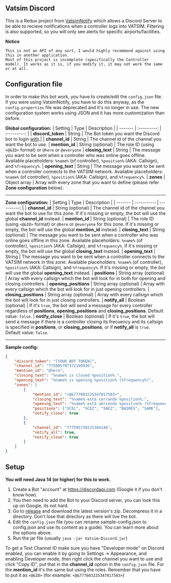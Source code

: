 
## Vatsim Discord

This is a Redux project from [VatsimNotify](https://github.com/JordannDev/Vatsim-Notify) which allows a Discord Server to be able to recieve notifications when a controller logs into VATSIM.
Filtering is also supported, so you will only see alerts for specific airports/facilities.

**Notice**
```
This is not an API of any sort, I would highly recommend against using this in another application. 
Most of this project is incomplete (specifically the Controller model). It works as it is, if you modify it, it may not work the same or at all.
```

## Configuration file

In order to make this bot work, you have to create/edit the `config.json` file. If you were using VatsimNotify, you have to do this anyway, as the `config.properties` file was deprecated and it's no longer in use.
The new configuration system works using JSON and it has more customization than before.

**Global configuration:**
| Setting | Type | Description |
| ------- | :---------: | :---------: |
| **discord_token** | String | The Bot token you want the Discord bot to login [with](https://discordapi.com).|
| **channel_id** | String | The channel id of the channel you want the bot to use.
| **mention_id** | String (optional) | The role ID (using `<@&ID>` format) or `@here` or `@everyone`
| **closing_text** | String | The message you want to be sent when a controller who was online goes offline. Available placeholders: `%name%` (of controller), `%position%` (AKA: Callsign), and `%frequency%`.
| **opening_text** | String | The message you want to be sent when a controller connects to the VATSIM network. Available placeholders: `%name%` (of controller), `%position%` (AKA: Callsign), and `%frequency%`.
| **zones** | Object array | Array with every zone that you want to define (please refer **Zone configuration** below).
<hr>

**Zone configuration:**
| Setting | Type | Description |
| ------- | :---------: | :---------: |
| **channel_id** | String (optional) | The channel id of the channel you want the bot to use for this zone. If it's missing or empty, the bot will use the global **channel_id** instead.
| **mention_id** | String (optional) | The role ID (using `<@&ID>` format) or `@here` or `@everyone` for this zone. If it's missing or empty, the bot will use the global **mention_id** instead.
| **closing_text** | String (optional) | The message you want to be sent when a controller who was online goes offline in this zone. Available placeholders: `%name%` (of controller), `%position%` (AKA: Callsign), and `%frequency%`. If it's missing or empty, the bot will use the global **closing_text** instead.
| **opening_text** | String | The message you want to be sent when a controller connects to the VATSIM network in this zone. Available placeholders: `%name%` (of controller), `%position%` (AKA: Callsign), and `%frequency%`. If it's missing or empty, the bot will use the global **opening_text** instead.
| **positions** | String array (optional) | Array with every callsign which the bot will look for in both for opening and closing controllers.
| **opening_positions** | String array (optional) | Array with every callsign which the bot will look for in just opening controllers.
| **closing_positions** | String array (optional) | Array with every callsign which the bot will look for in just closing controllers.
| **notify_all** | Boolean (optional) | If it's `true`, the bot will send a message for every controller regardless of **positions**, **opening_positions** and **closing_positions**. Default value: `false`.
| **notify_close** | Boolean (optional) | If it's `true`, the bot will send a message if there is a controller closing its frecuency and its callsign is specified in **positions**, or **closing_positions**, or if **notify_all** is `true`. Default value: `false`.
<hr>

 **Sample config:**
```json
{
	"discord_token": "[YOUR BOT TOKEN]",
	"channel_id": "775005707372199936",
	"mention_id": "@here",
	"closing_text": "%name% is closed %position%.",
	"opening_text": "%name% is opening %position% (%frequency%)",
	"zones": [
        {
			"mention_id": "<@&777603225347817503>",
			"closing_text": "%name% está cerrando %position%.",
			"opening_text": "%name% está abriendo %position% (%frequency%)",
			"positions": ["SCEL", "SCEZ", "SAEZ", "BAIRES", "SAME"],
			"notify_close": true
		},
        {
			"channel_id": "777595739215364146",
			"notify_all": true,
			"notify_close": true
		}
	]
}

```


## Setup
**You will need Java 14 (or higher) for this to work.**

1) Create a Bot "account" at https://discordapi.com (Google it if you don't know how).
2) You then need to add the Bot to your Discord server, you can look this up on Google, its not hard.
3) Go to [release](https://github.com/JPZV/Vatsim-Discord/releases) and download the latest version's zip. Decompress it in a directory. Don't lose that directory as there will live the bot.
4) Edit the `config.json` file (you can rename sample-config.json to config.json and use its content as a guide). You can learn more about the options above.
5) Run the jar file (usually `java -jar Vatsim-Discord.jar`)

To get a Text Channel ID make sure you have "Developer mode" on Discord enabled, you can enable it
by going to Settings -> Appearance, and enabling Developer mode, then right click the channel you want to use
and click "Copy ID", put that in the **channel_id** option in the `config.json` file.
For the **mention_id** it's the same but using the roles. Remember that you have to put it as `<@&ID>` (for example: `<@&777603225347817503>`)
